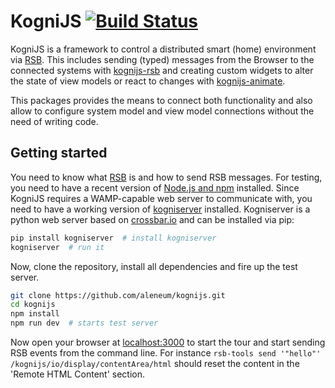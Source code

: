 # KogniJS [![Build Status](https://travis-ci.org/aleneum/kognijs.svg?branch=master)](https://travis-ci.org/aleneum/kognijs)

KogniJS is a framework to control a distributed smart (home) environment via [RSB](http://docs.cor-lab.org/rsb-manual/trunk/html/). This includes sending (typed) messages from the Browser to the connected systems with [kognijs-rsb](https://github.com/aleneum/kognijs-rsb) and creating custom widgets to alter the state of view models or react to changes with [kognijs-animate](https://github.com/aleneum/kognijs-animate).

This packages provides the means to connect both functionality and also allow to configure system model and view model connections without the need of writing code.

## Getting started

You need to know what [RSB](http://docs.cor-lab.org/rsb-manual/trunk/html/) is and how to send RSB messages.
For testing, you need to have a recent version of [Node.js and npm](https://nodejs.org/en/download/) installed.
Since KogniJS requires a WAMP-capable web server to communicate with, you need to have a working version of [kogniserver](https://github.com/aleneum/kogniserver) installed.
Kogniserver is a python web server based on [crossbar.io]() and can be installed via pip:

```bash
pip install kogniserver  # install kogniserver
kogniserver  # run it
```

Now, clone the repository, install all dependencies and fire up the test server.
```bash
git clone https://github.com/aleneum/kognijs.git
cd kognijs
npm install
npm run dev  # starts test server
```

Now open your browser at [localhost:3000](http://localhost:3000) to start the tour and start sending RSB events from the command line.
For instance `rsb-tools send '"hello"' /kognijs/io/display/contentArea/html` should reset the content in the 'Remote HTML Content' section.

